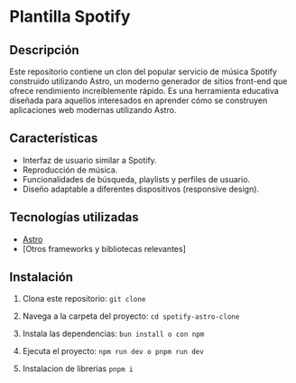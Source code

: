 # Plantilla Spotify 

## Descripción

Este repositorio contiene un clon del popular servicio de música Spotify construido utilizando Astro, un moderno generador de sitios front-end que ofrece rendimiento increíblemente rápido. Es una herramienta educativa diseñada para aquellos interesados en aprender cómo se construyen aplicaciones web modernas utilizando Astro.

## Características

- Interfaz de usuario similar a Spotify.
- Reproducción de música.
- Funcionalidades de búsqueda, playlists y perfiles de usuario.
- Diseño adaptable a diferentes dispositivos (responsive design).

## Tecnologías utilizadas

- [Astro](https://astro.build/)
- [Otros frameworks y bibliotecas relevantes]

## Instalación

1. Clona este repositorio:
   `git clone `

2. Navega a la carpeta del proyecto:
   `cd spotify-astro-clone`

3. Instala las dependencias:
   `bun install o con npm`

4. Ejecuta el proyecto:
   `npm run dev o pnpm run dev`

5. Instalacion de librerias
      `pnpm i`
